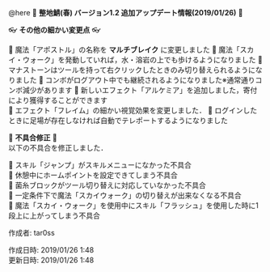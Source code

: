 @here 
:cherry_blossom:  **__整地鯖(春) バージョン1.2 追加アップデート情報(2019/01/26)__** :cherry_blossom:  


:eyeglasses: **__その他の細かい変更点__** :eyeglasses:    

:diamond_shape_with_a_dot_inside: 魔法「アポストル」の名称を **マルチブレイク** に変更しました
:diamond_shape_with_a_dot_inside: 魔法「スカイ・ウォーク」を発動していれば，水・溶岩の上でも歩けるようになりました 
:diamond_shape_with_a_dot_inside: マナストーンはツールを持って右クリックしたときのみ切り替えられるようになりました 
:diamond_shape_with_a_dot_inside: コンボがログアウト中でも継続されるようになりました※通常通りコンボ減少があります 
:diamond_shape_with_a_dot_inside: 新しいエフェクト「アルケミア」を追加しました，寄付により獲得することができます  
:diamond_shape_with_a_dot_inside: エフェクト「フレイム」の細かい視覚効果を変更しました． 
:diamond_shape_with_a_dot_inside: ログインしたときに足場が存在しなければ自動でテレポートするようになりました 


:bow: **__不具合修正__** :bow:   
以下の不具合を修正しました．  

:diamond_shape_with_a_dot_inside: スキル「ジャンプ」がスキルメニューになかった不具合  
:diamond_shape_with_a_dot_inside: 休憩中にホームポイントを設定できてしまう不具合  
:diamond_shape_with_a_dot_inside: 菌糸ブロックがツール切り替えに対応していなかった不具合  
:diamond_shape_with_a_dot_inside: 一定条件下で魔法「スカイウォーク」の切り替えが出来なくなる不具合  
:diamond_shape_with_a_dot_inside: 魔法「スカイ・ウォーク」を使用中にスキル「フラッシュ」を使用した時に1段上に上がってしまう不具合  



作成者: tar0ss  

作成日時: 2019/01/26 1:48  
更新日時: 2019/01/26 1:48